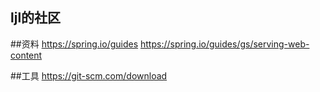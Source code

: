 ## ljl的社区

##资料
https://spring.io/guides
https://spring.io/guides/gs/serving-web-content

##工具
https://git-scm.com/download